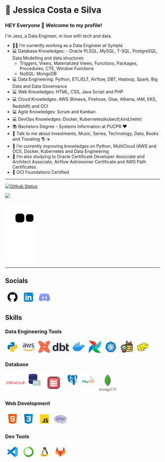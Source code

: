 # :sunflower:  Jessica Costa e Silva

### HEY Everyone 👋 Welcome to my profile!

I'm Jess, a Data Engineer, in love with tech and data.

- :office_worker: I’m currently working as a Data Engineer at Sympla
- :computer: Database Knowledges: - Oracle PLSQL, MySQL, T-SQL, PostgreSQL, Data Modelling and data structures 
  - Triggers, Views, Materialized Views, Functions, Packages, Procedures, CTE, Window Functions
  - NoSQL: MongoDB
- :computer: Data Engineering: Python, ETL/ELT, Airflow, DBT, Hadoop, Spark, Big Data and Data Governance
- :computer: Web Knowledges: HTML, CSS, Java Script and PHP 
- :computer: Cloud Knowledges: AWS (Kinesis, Firehose, Glue, Athena, IAM, EKS, Redshift) and OCI 
- :computer: Agile Knowledges: Scrum and Kanban
- :computer: DevOps Knowledges: Docker, Kubernetes(kubectl,kind,helm)
- :books: Bachelors Degree - Systems Information at PUCPR :heart: 
- 💬 Talk to me about Investments, Music, Series, Technology, Data, Books and Traveling :earth_americas: :airplane:
- 🌱 I’m currently improving knowledges on Python, MultiCloud (AWS and OCI), Docker, Kubernetes and Data Engineering
- 🌱 I’m also studying to Oracle Certificate Developer Associate and Architect Associate, Airflow Astronomer Certificate and AWS Path Certificates. 
- 🌱 OCI Foundations Certified

---

  [![Github Status](https://github-readme-stats.vercel.app/api?username=jess197&show_icons=true&title_color=fff&icon_color=79ff97&text_color=9f9f9f&bg_color=151515)](https://github.com/jess197)
  
 <a href="http://www.github.com/jess197"><img src="https://github-readme-streak-stats.herokuapp.com/?user=jess197&stroke=ffffff&background=171717&ring=green&fire=orange&currStreakNum=ffffff&currStreakLabel=green&sideNums=ffffff&sideLabels=ffffff&dates=ffffff&hide_border=true" /></a>
  


![Snake animation](https://github.com/abnermatheus/abnermatheus/blob/output/github-contribution-grid-snake.svg)

---

## Socials
<a href="https://www.github.com/jess197" target="_blank" rel="noopener noreferrer"><img src="./logos/github.png" alt="github" style="vertical-align:top; margin:4px; height:40px; width:40px"></a>
<a href="https://www.linkedin.com/in/jessicaccostaesilva/" target="_blank" rel="noopener noreferrer"><img src="./logos/linkedin.png" alt="linkedin" style="vertical-align:top; margin:4px; height:40px; width:40px"></a>
<a href="https://discord.com/users/263472119562633216" target="_blank" rel="noopener noreferrer"><img src="./logos/discord.png" alt="discord" style="vertical-align:top; margin:4px; height:40px; width:40px"></a>

## Skills

<div>
  
### Data Engineering Tools
<img src="./logos/python.png" alt="python" style="vertical-align:top; margin:4px; height:40px; width:40px">
<img src="./logos/aws.png" alt="aws" style="vertical-align:top; margin:4px; height:40px; width:40px">
<img src="./logos/dbt.png" alt="dbt" style="vertical-align:top; margin:4px; height:40px; width:100px">
<img src="./logos/docker.png" alt="docker" style="vertical-align:top; margin:4px; height:40px; width:40px">
<img src="./logos/airflow.png" alt="airflow" style="vertical-align:top; margin:4px; height:40px; width:40px">
<img src="./logos/k8s.png" alt="k8s" style="vertical-align:top; margin:4px; height:40px; width:40px">
<img src="./logos/data-quality.png" alt="data-quality" style="vertical-align:top; margin:4px; height:40px; width:40px">
<img src="./logos/hadoop.png" alt="hadoop" style="vertical-align:top; margin:4px; height:40px; width:40px">

### Database
<img src="./logos/oracle-logo.png" alt="oracle" style="vertical-align:top; margin:4px; height:60px; width:60px">
<img src="./logos/sql.png" alt="sql" style="vertical-align:top; margin:4px; height:40px; width:40px">
<img src="./logos/oracle-plsql.png" alt="plsql" style="vertical-align:top; margin:4px; height:60px; width:60px">
<img src="./logos/postgresql.png" alt="psql" style="vertical-align:top; margin:4px; height:40px; width:40px">
<img src="./logos/mysql.png" alt="mysql" style="vertical-align:top; margin:4px; height:40px; width:40px">
<img src="./logos/mongo.png" alt="mongoDB" style="vertical-align:top; margin:4px; height:60px; width:60px">

### Web Development 
<img src="./logos/html5.png" alt="html5" style="vertical-align:top; margin:4px; height:40px; width:40px">
<img src="./logos/css3.png" alt="css3" style="vertical-align:top; margin:4px; height:40px; width:40px">
<img src="./logos/js.png" alt="js" style="vertical-align:top; margin:4px; height:40px; width:40px">
<img src="./logos/php.png" alt="php" style="vertical-align:top; margin:4px; height:40px; width:40px">

### Dev Tools
<img src="./logos/vscode.png" alt="vscode" style="vertical-align:top; margin:4px; height:40px; width:40px">
<img src="./logos/anaconda.png" alt="anaconda" style="vertical-align:top; margin:4px; height:40px; width:40px">
<img src="./logos/linux.png" alt="linux" style="vertical-align:top; margin:4px; height:40px; width:40px">
<img src="./logos/gitlab.png" alt="gitlab" style="vertical-align:top; margin:4px; height:40px; width:40px">
<br>
</div>
  


